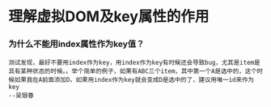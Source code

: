 # 理解虚拟DOM及key属性的作用

### 为什么不能用index属性作为key值？

```
测试发现，最好不要用index作为key，用index作为key有时候还会导致bug，尤其是item是具有某种状态的时候。。举个简单的例子，如果有ABC三个item，其中第一个A是选中的，这个时候如果我在A前面添加D，如果用index作为key就会变成D是选中的了，建议用唯一id来作为key
--吴银春
```




